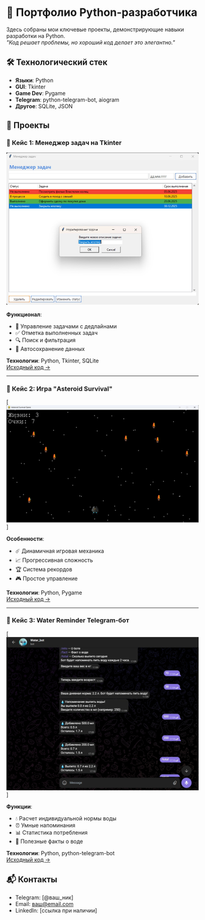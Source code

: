 # 🚀 Портфолио Python-разработчика

Здесь собраны мои ключевые проекты, демонстрирующие навыки разработки на Python.  
*"Код решает проблемы, но хороший код делает это элегантно."*

## 🛠 Технологический стек
- **Языки**: Python 
- **GUI**: Tkinter
- **Game Dev**: Pygame
- **Telegram**: python-telegram-bot, aiogram
- **Другое**: SQLite, JSON

## 📂 Проекты

### 🎯 Кейс 1: Менеджер задач на Tkinter
![Скриншот приложения](/images/функционал.jpg)

**Функционал**:
- 📅 Управление задачами с дедлайнами
- ✅ Отметка выполненных задач
- 🔍 Поиск и фильтрация
- 💾 Автосохранение данных

**Технологии**: Python, Tkinter, SQLite  
[Исходный код →](https://github.com/Dema267/tkinter_application)

---

### 🚀 Кейс 2: Игра "Asteroid Survival"
[![Скриншот игры](/images/астероид.png)]

**Особенности**:
- ☄️ Динамичная игровая механика
- 📈 Прогрессивная сложность
- 🏆 Система рекордов
- 🎮 Простое управление

**Технологии**: Python, Pygame  
[Исходный код →](https://github.com/Dema267/asteroid)

---

### 🤖 Кейс 3: Water Reminder Telegram-бот
[![Скриншот бота](/images/работа.jpg)]

**Функции**:
- 💧 Расчет индивидуальной нормы воды
- ⏰ Умные напоминания
- 📊 Статистика потребления
- 🧠 Полезные факты о воде

**Технологии**: Python, python-telegram-bot  
[Исходный код →](https://github.com/Dema267/water_bot)

## 📬 Контакты
- Telegram: [@ваш_ник]
- Email: ваш@email.com
- LinkedIn: [ссылка при наличии]
